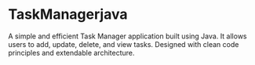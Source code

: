 # TaskManagerjava
A simple and efficient Task Manager application built using Java. It allows users to add, update, delete, and view tasks. Designed with clean code principles and extendable architecture.
